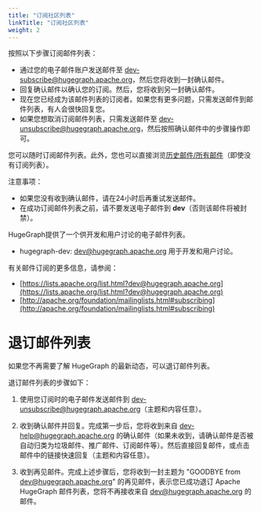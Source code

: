 ```yaml
---
title: "订阅社区列表"
linkTitle: "订阅社区列表"
weight: 2
---
```


按照以下步骤订阅邮件列表：

- 通过您的电子邮件账户发送邮件至 [dev-subscribe@hugegraph.apache.org](mailto:dev-subscribe@hugegraph.apache.org)，然后您将收到一封确认邮件。
- 回复确认邮件以确认您的订阅。然后，您将收到另一封确认邮件。
- 现在您已经成为该邮件列表的订阅者。如果您有更多问题，只需发送邮件到邮件列表，有人会很快回复您。
- 如果您想取消订阅邮件列表，只需发送邮件至 [dev-unsubscribe@hugegraph.apache.org](mailto:dev-unsubscribe@hugegraph.apache.org)，然后按照确认邮件中的步骤操作即可。

您可以随时订阅邮件列表。此外，您也可以直接浏览[历史邮件/所有邮件](https://lists.apache.org/list.html?dev@hugegraph.apache.org)（即使没有订阅列表）。

 注意事项：

 - 如果您没有收到确认邮件，请在24小时后再重试发送邮件。
 - 在成功订阅邮件列表之前，请不要发送电子邮件到 **dev**（否则该邮件将被封禁）。

HugeGraph提供了一个供开发和用户讨论的电子邮件列表。

- hugegraph-dev: [dev@hugegraph.apache.org](mailto:dev@hugegraph.apache.org) 用于开发和用户讨论。

有关邮件订阅的更多信息，请参阅：

- [https://lists.apache.org/list.html?dev@hugegraph.apache.org](https://lists.apache.org/list.html?dev@hugegraph.apache.org)
- [http://apache.org/foundation/mailinglists.html#subscribing](http://apache.org/foundation/mailinglists.html#subscribing)

# 退订邮件列表

如果您不再需要了解 HugeGraph 的最新动态，可以退订邮件列表。

退订邮件列表的步骤如下：

1. 使用您订阅时的电子邮件发送邮件到 [dev-unsubscribe@hugegraph.apache.org](mailto:dev-unsubscribe@hugegraph.apache.org)（主题和内容任意）。

2. 收到确认邮件并回复。完成第一步后，您将收到来自 [dev-help@hugegraph.apache.org](mailto:dev-help@hugegraph.apache.org) 的确认邮件（如果未收到，请确认邮件是否被自动归类为垃圾邮件、推广邮件、订阅邮件等）。然后直接回复邮件，或点击邮件中的链接快速回复（主题和内容任意）。

3. 收到再见邮件。完成上述步骤后，您将收到一封主题为 "GOODBYE from [dev@hugegraph.apache.org](mailto:dev@hugegraph.apache.org)" 的再见邮件，表示您已成功退订 Apache HugeGraph 邮件列表，您将不再接收来自 [dev@hugegraph.apache.org](mailto:dev@hugegraph.apache.org) 的邮件。
